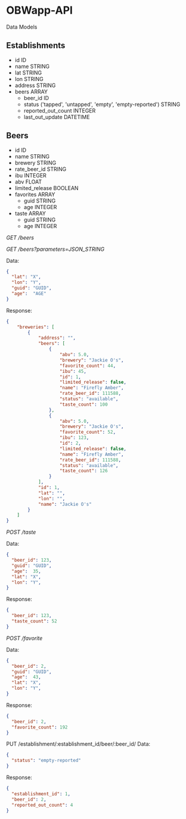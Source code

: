 # OBWapp-API

Data Models

Establishments
-------------
* id ID
* name STRING
* lat  STRING
* lon  STRING
* address STRING
* beers ARRAY
  * beer_id ID
  * status ('tapped', 'untapped', 'empty', 'empty-reported') STRING
  * reported_out_count INTEGER
  * last_out_update DATETIME


Beers
-----

* id ID
* name STRING
* brewery STRING
* rate_beer_id STRING
* ibu INTEGER
* abv FLOAT
* limited_release BOOLEAN
* favorites ARRAY
  * guid STRING
  * age INTEGER
* taste ARRAY
  * guid STRING
  * age INTEGER

*GET /beers*

*GET /beers?parameters=JSON_STRING*

Data:
```json
{
  "lat": "X",
  "lon": "Y",
  "guid": "GUID",
  "age":  "AGE"
}
```

Response:
```json
{
    "breweries": [
        {
            "address": "",
            "beers": [
                {
                    "abv": 5.0,
                    "brewery": "Jackie O's",
                    "favorite_count": 44,
                    "ibu": 45,
                    "id": 1,
                    "limited_release": false,
                    "name": "Firefly Amber",
                    "rate_beer_id": 111588,
                    "status": "available",
                    "taste_count": 100
                },
                {
                    "abv": 5.0,
                    "brewery": "Jackie O's",
                    "favorite_count": 52,
                    "ibu": 123,
                    "id": 2,
                    "limited_release": false,
                    "name": "Firefly Amber",
                    "rate_beer_id": 111588,
                    "status": "available",
                    "taste_count": 126
                }
            ],
            "id": 1,
            "lat": "",
            "lon": "",
            "name": "Jackie O's"
        }
    ]
}

```

*POST  /taste*

Data:
```json
{
  "beer_id": 123,
  "guid": "GUID",
  "age":  35,
  "lat": "X",
  "lon": "Y",
}
```

Response:
```json
{
  "beer_id": 123,
  "taste_count": 52
}
```


*POST  /favorite*

Data:
```json
{
  "beer_id": 2,
  "guid": "GUID",
  "age":  43,
  "lat": "X",
  "lon": "Y",
}
```

Response:
```json
{
  "beer_id": 2,
  "favorite_count": 192
}
```

PUT /establishment/:establishment_id/beer/:beer_id/
Data:
```json
{
  "status": "empty-reported"
}
```

Response:
```json
{
  "establishment_id": 1,
  "beer_id": 2,
  "reported_out_count": 4
}
```
